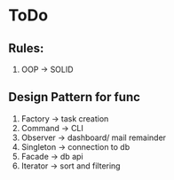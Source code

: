 # ToDo

## Rules:

1. OOP -> SOLID

## Design Pattern for func
1. Factory -> task creation
2. Command -> CLI
3. Observer -> dashboard/ mail remainder
4. Singleton -> connection to db
5. Facade -> db api
6. Iterator -> sort and filtering